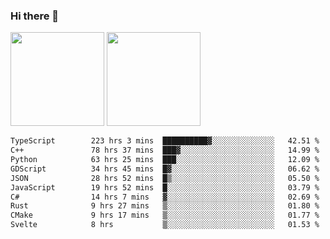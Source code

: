 ### Hi there 👋

<img height="150em" src="https://github-readme-stats.vercel.app/api?username=EddieDover&count_private=true&include_all_commits=true&show_icons=true&theme=dracula&hide_border=false&rank_icon=percentile"/>
<img height="150em" src="https://github-readme-stats.vercel.app/api/top-langs/?username=EddieDover&theme=dracula&hide_border=false&&layout=compact&langs_count=20" />

<!--START_SECTION:waka-->

```txt
TypeScript        223 hrs 3 mins  ██████████▓░░░░░░░░░░░░░░   42.51 %
C++               78 hrs 37 mins  ███▓░░░░░░░░░░░░░░░░░░░░░   14.99 %
Python            63 hrs 25 mins  ███░░░░░░░░░░░░░░░░░░░░░░   12.09 %
GDScript          34 hrs 45 mins  █▓░░░░░░░░░░░░░░░░░░░░░░░   06.62 %
JSON              28 hrs 52 mins  █▒░░░░░░░░░░░░░░░░░░░░░░░   05.50 %
JavaScript        19 hrs 52 mins  █░░░░░░░░░░░░░░░░░░░░░░░░   03.79 %
C#                14 hrs 7 mins   ▓░░░░░░░░░░░░░░░░░░░░░░░░   02.69 %
Rust              9 hrs 27 mins   ▒░░░░░░░░░░░░░░░░░░░░░░░░   01.80 %
CMake             9 hrs 17 mins   ▒░░░░░░░░░░░░░░░░░░░░░░░░   01.77 %
Svelte            8 hrs           ▒░░░░░░░░░░░░░░░░░░░░░░░░   01.53 %
```

<!--END_SECTION:waka-->

<!--
**EddieDover/EddieDover** is a ✨ _special_ ✨ repository because its `README.md` (this file) appears on your GitHub profile.

Here are some ideas to get you started:

- 🔭 I’m currently working on ...
- 🌱 I’m currently learning ...
- 👯 I’m looking to collaborate on ...
- 🤔 I’m looking for help with ...
- 💬 Ask me about ...
- 📫 How to reach me: ...
- 😄 Pronouns: ...
- ⚡ Fun fact: ...
-->
<a rel="me" href="https://techhub.social/@EddieDover"></a>
